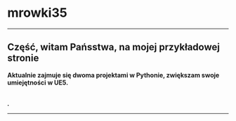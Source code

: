 # mrowki35

<HTML>

<HEAD>

<TITLE>Your Title Here</TITLE>

</HEAD>





<HR>




<H2>Część, witam Pańsstwa, na mojej przykładowej stronie</H2>


<P>

<P> <B>Aktualnie zajmuje się dwoma projektami w Pythonie, zwiększam swoje umiejętności w UE5.

<BR> <B><I>.</I></B>

<HR>

</BODY>

</HTML>
